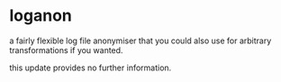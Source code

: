 loganon
=======

a fairly flexible log file anonymiser that you could also use for arbitrary transformations if you wanted.

this update provides no further information.